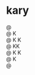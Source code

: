 # kary

@ <br/>
@ K <br/>
@ K K<br/>
@ KK<br/>
@ K K<br/>
@ K <br/>
@ <br/>

<!--
@ 
@ K  @   @   @@   @ @
@ K K   @ @  @ @  @ @
@ KK    @@@  @@   @ @
@ K K   @ @  @ @   @
@ K  @  @ @  @ @   @
@
-->


